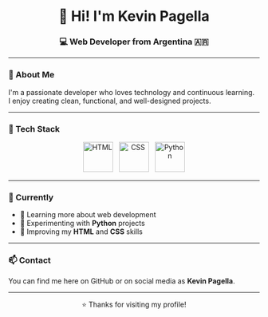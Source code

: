 <h1 align="center">👋 Hi! I'm Kevin Pagella</h1>
<h3 align="center">💻 Web Developer from Argentina 🇦🇷</h3>

---

### 🚀 About Me
I'm a passionate developer who loves technology and continuous learning.  
I enjoy creating clean, functional, and well-designed projects.  

---

### 🧠 Tech Stack
<p align="center">
  <img src="https://cdn.jsdelivr.net/gh/devicons/devicon/icons/html5/html5-original.svg" alt="HTML" width="60" height="60"/>
  &nbsp;
  <img src="https://cdn.jsdelivr.net/gh/devicons/devicon/icons/css3/css3-original.svg" alt="CSS" width="60" height="60"/>
  &nbsp;
  <img src="https://cdn.jsdelivr.net/gh/devicons/devicon/icons/python/python-original.svg" alt="Python" width="60" height="60"/>
</p>

---

### 🌱 Currently
- 🔹 Learning more about web development  
- 🔹 Experimenting with **Python** projects  
- 🔹 Improving my **HTML** and **CSS** skills  

---

### 📫 Contact
You can find me here on GitHub or on social media as **Kevin Pagella**.

---

<p align="center">
  ⭐ Thanks for visiting my profile!
</p>
